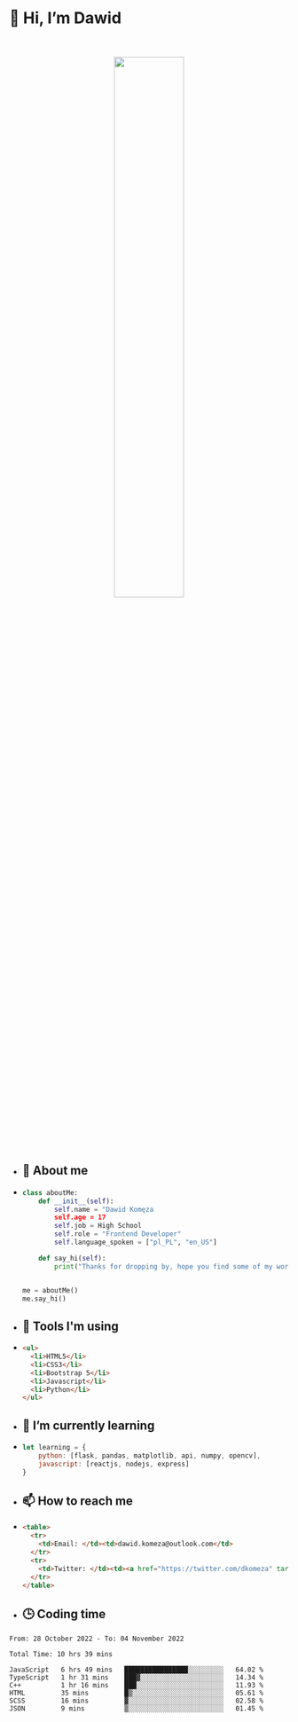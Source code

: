 <h1>👋 Hi, I’m Dawid</h1>
<p align="center">
   <br>
   <br>
   <img src="https://user-images.githubusercontent.com/106035813/169717090-b330e670-ddca-48c9-8b2d-2290dfb78111.png" width="50%">
   <br>
   <br>
</p>



- <h2>💁 About me</h2>
- ```Python
  class aboutMe:
      def __init__(self):
          self.name = "Dawid Komęza
          self.age = 17
          self.job = High School
          self.role = "Frontend Developer"
          self.language_spoken = ["pl_PL", "en_US"]

      def say_hi(self):
          print("Thanks for dropping by, hope you find some of my work interesting.")


  me = aboutMe()
  me.say_hi()
  ```
  
- <h2>🔨 Tools I'm using</h2>
- ```html
  <ul>
    <li>HTML5</li>
    <li>CSS3</li>
    <li>Bootstrap 5</li>
    <li>Javascript</li>
    <li>Python</li>
  </ul>
  
- <h2>🌱 I’m currently learning</h2>
- ```javascript
  let learning = {
      python: [flask, pandas, matplotlib, api, numpy, opencv],
      javascript: [reactjs, nodejs, express]
  }
  ```
  
- <h2>📫 How to reach me</h2>
- ```html
  <table>
    <tr>
      <td>Email: </td><td>dawid.komeza@outlook.com</td>
    </tr>
    <tr>
      <td>Twitter: </td><td><a href="https://twitter.com/dkomeza" target="_blank">@dkomeza</a></td>
    </tr>
  </table>
  
- <h2>🕒 Coding time</h2>
<!--START_SECTION:waka-->

```text
From: 28 October 2022 - To: 04 November 2022

Total Time: 10 hrs 39 mins

JavaScript   6 hrs 49 mins   ████████████████░░░░░░░░░   64.02 %
TypeScript   1 hr 31 mins    ███▓░░░░░░░░░░░░░░░░░░░░░   14.34 %
C++          1 hr 16 mins    ███░░░░░░░░░░░░░░░░░░░░░░   11.93 %
HTML         35 mins         █▒░░░░░░░░░░░░░░░░░░░░░░░   05.61 %
SCSS         16 mins         ▓░░░░░░░░░░░░░░░░░░░░░░░░   02.58 %
JSON         9 mins          ▒░░░░░░░░░░░░░░░░░░░░░░░░   01.45 %
```

<!--END_SECTION:waka-->

